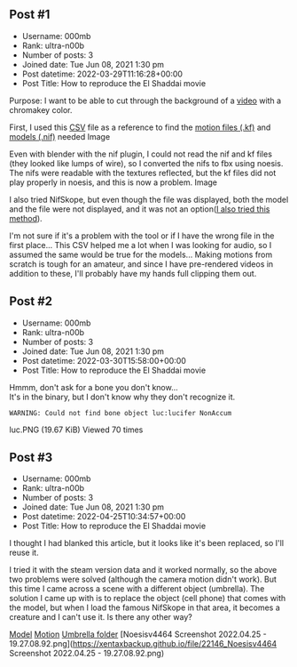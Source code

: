 ## Post #1
- Username: 000mb
- Rank: ultra-n00b
- Number of posts: 3
- Joined date: Tue Jun 08, 2021 1:30 pm
- Post datetime: 2022-03-29T11:16:28+00:00
- Post Title: How to reproduce the El Shaddai movie

Purpose: I want to be able to cut through the background of a [video](https://drive.google.com/file/d/13WSRO2HZLnH_ATxQOLF5KILLPAi2jsOK/view) with a chromakey color.

First, I used this [CSV](https://drive.google.com/file/d/1uZo3uX-Hu8nUv4z9NiIFXNwtMnzXuyPs/view) file as a reference to find the [motion files (.kf)](https://drive.google.com/file/d/1iZWFdG7NuNzpSgBmrJuwBYIyQ-OSvyOH/view) and [models (.nif)](https://drive.google.com/file/d/1ff92mIkqrIEbmcJhQqk2roAtNOOFwiVB/view) needed
Image

Even with blender with the nif plugin, I could not read the nif and kf files (they looked like lumps of wire), so I converted the nifs to fbx using noesis.
The nifs were readable with the textures reflected, but the kf files did not play properly in noesis, and this is now a problem.
Image

I also tried NifSkope, but even though the file was displayed, both the model and the file were not displayed, and it was not an option([I also tried this method](https://wiki.nexusmods.com/index.php/Installation_of_Blender)).

I'm not sure if it's a problem with the tool or if I have the wrong file in the first place...
This CSV helped me a lot when I was looking for audio, so I assumed the same would be true for the models...
Making motions from scratch is tough for an amateur, and since I have pre-rendered videos in addition to these, I'll probably have my hands full clipping them out.
## Post #2
- Username: 000mb
- Rank: ultra-n00b
- Number of posts: 3
- Joined date: Tue Jun 08, 2021 1:30 pm
- Post datetime: 2022-03-30T15:58:00+00:00
- Post Title: How to reproduce the El Shaddai movie

Hmmm, don't ask for a bone you don't know...  
It's in the binary, but I don't know why they don't recognize it.

```
WARNING: Could not find bone object luc:lucifer NonAccum
```




luc.PNG (19.67 KiB) Viewed 70 times
## Post #3
- Username: 000mb
- Rank: ultra-n00b
- Number of posts: 3
- Joined date: Tue Jun 08, 2021 1:30 pm
- Post datetime: 2022-04-25T10:34:57+00:00
- Post Title: How to reproduce the El Shaddai movie

I thought I had blanked this article, but it looks like it's been replaced, so I'll reuse it.

I tried it with the steam version data and it worked normally, so the above two problems were solved (although the camera motion didn't work).
But this time I came across a scene with a different object (umbrella).
The solution I came up with is to replace the object (cell phone) that comes with the model, but when I load the famous NifSkope in that area, it becomes a creature and I can't use it.
Is there any other way?

[Model](https://drive.google.com/file/d/1dBr-jM3Uz0cHq5bDm-I5_u_2TmiCwYer/view)
[Motion](https://drive.google.com/file/d/1UQKfx-4D7lOtkfDeYGvQt2RqdQZNg47K/view)
[Umbrella folder](https://drive.google.com/file/d/1oRtUVb1lLR80HT9dUS0JrT4OyNl7F8jF/view)
[Noesisv4464 Screenshot 2022.04.25 - 19.27.08.92.png](https://xentaxbackup.github.io/file/22146_Noesisv4464 Screenshot 2022.04.25 - 19.27.08.92.png)
